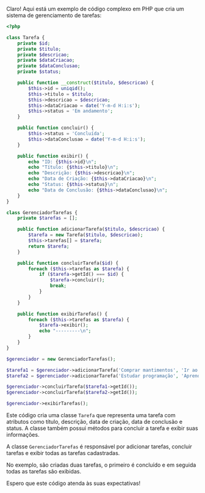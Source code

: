 Claro! Aqui está um exemplo de código complexo em PHP que cria um sistema de gerenciamento de tarefas:

```php
<?php

class Tarefa {
    private $id;
    private $titulo;
    private $descricao;
    private $dataCriacao;
    private $dataConclusao;
    private $status;

    public function __construct($titulo, $descricao) {
        $this->id = uniqid();
        $this->titulo = $titulo;
        $this->descricao = $descricao;
        $this->dataCriacao = date('Y-m-d H:i:s');
        $this->status = 'Em andamento';
    }

    public function concluir() {
        $this->status = 'Concluída';
        $this->dataConclusao = date('Y-m-d H:i:s');
    }

    public function exibir() {
        echo "ID: {$this->id}\n";
        echo "Título: {$this->titulo}\n";
        echo "Descrição: {$this->descricao}\n";
        echo "Data de Criação: {$this->dataCriacao}\n";
        echo "Status: {$this->status}\n";
        echo "Data de Conclusão: {$this->dataConclusao}\n";
    }
}

class GerenciadorTarefas {
    private $tarefas = [];

    public function adicionarTarefa($titulo, $descricao) {
        $tarefa = new Tarefa($titulo, $descricao);
        $this->tarefas[] = $tarefa;
        return $tarefa;
    }

    public function concluirTarefa($id) {
        foreach ($this->tarefas as $tarefa) {
            if ($tarefa->getId() === $id) {
                $tarefa->concluir();
                break;
            }
        }
    }

    public function exibirTarefas() {
        foreach ($this->tarefas as $tarefa) {
            $tarefa->exibir();
            echo "---------\n";
        }
    }
}

$gerenciador = new GerenciadorTarefas();

$tarefa1 = $gerenciador->adicionarTarefa('Comprar mantimentos', 'Ir ao supermercado e comprar alimentos e produtos de limpeza.');
$tarefa2 = $gerenciador->adicionarTarefa('Estudar programação', 'Aprender novos conceitos e praticar exercícios de programação.');

$gerenciador->concluirTarefa($tarefa1->getId());
$gerenciador->concluirTarefa($tarefa2->getId());

$gerenciador->exibirTarefas();
```

Este código cria uma classe `Tarefa` que representa uma tarefa com atributos como título, descrição, data de criação, data de conclusão e status. A classe também possui métodos para concluir a tarefa e exibir suas informações.

A classe `GerenciadorTarefas` é responsável por adicionar tarefas, concluir tarefas e exibir todas as tarefas cadastradas.

No exemplo, são criadas duas tarefas, o primeiro é concluído e em seguida todas as tarefas são exibidas.

Espero que este código atenda às suas expectativas!